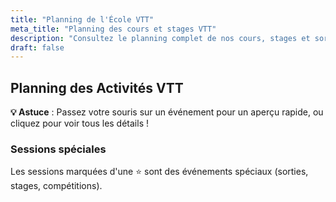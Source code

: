 ```yaml
---
title: "Planning de l'École VTT"
meta_title: "Planning des cours et stages VTT"
description: "Consultez le planning complet de nos cours, stages et sorties VTT. Réservez votre place pour les prochaines sessions."
draft: false
---
```


## Planning des Activités VTT

**💡 Astuce** : Passez votre souris sur un événement pour un aperçu rapide, ou cliquez pour voir tous les détails !

### Sessions spéciales

Les sessions marquées d'une ⭐ sont des événements spéciaux (sorties, stages, compétitions).
